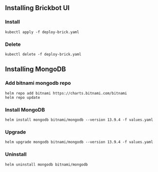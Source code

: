 ## Installing Brickbot UI
### Install
```
kubectl apply -f deploy-brick.yaml
```

### Delete
```
kubectl delete -f deploy-brick.yaml
```

## Installing MongoDB
### Add bitnami mongodb repo
```
helm repo add bitnami https://charts.bitnami.com/bitnami
helm repo update
```
### Install MongoDB
```
helm install mongodb bitnami/mongodb --version 13.9.4 -f values.yaml
```

### Upgrade
```
helm upgrade mongodb bitnami/mongodb --version 13.9.4 -f values.yaml
```

### Uninstall
```
helm uninstall mongodb bitnami/mongodb
```